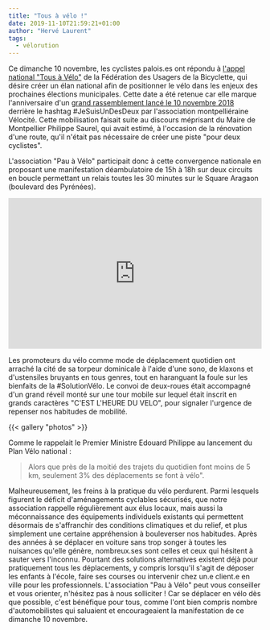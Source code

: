 ```yaml
---
title: "Tous à vélo !"
date: 2019-11-10T21:59:21+01:00
author: "Hervé Laurent"
tags:
  - vélorution
---
```


Ce dimanche 10 novembre, les cyclistes palois.es ont répondu à [l'appel national
"Tous à Vélo"][FUB] de la Fédération des Usagers de la Bicyclette, qui désire créer 
un élan national afin de positionner le vélo dans les enjeux des prochaines 
élections municipales. Cette date a été retenue car elle marque l'anniversaire 
d'un [grand rassemblement lancé le 10 novembre 2018][montpellier] derrière le 
hashtag #JeSuisUnDesDeux par l'association montpelliéraine Vélocité. Cette 
mobilisation faisait suite au discours méprisant du Maire de Montpellier 
Philippe Saurel, qui avait estimé, à l'occasion de la rénovation d'une route, 
qu'il n'était pas nécessaire de créer une piste "pour deux cyclistes".

L'association "Pau à Vélo" participait donc à cette convergence nationale en 
proposant une manifestation déambulatoire de 15h à 18h sur deux circuits en 
boucle permettant un relais toutes les 30 minutes sur le Square Aragaon 
(boulevard des Pyrénées). 

<iframe width="100%" height="300px" frameborder="0" allowfullscreen src="http://umap.openstreetmap.fr/fr/map/itineraire-tous-a-velo-10-novembre_385006?scaleControl=false&miniMap=false&scrollWheelZoom=false&zoomControl=true&allowEdit=false&moreControl=false&searchControl=null&tilelayersControl=false&embedControl=false&datalayersControl=false&onLoadPanel=undefined&captionBar=false&fullscreenControl=null&editinosmControl=false"></iframe>

Les promoteurs du vélo comme mode de déplacement quotidien ont arraché la cité 
de sa torpeur dominicale à l'aide d'une sono, de klaxons et d'ustensiles 
bruyants en tous genres, tout en haranguant la foule sur les bienfaits de la #SolutionVélo.
Le convoi de deux-roues était accompagné  d'un grand réveil monté sur une tour 
mobile sur lequel était inscrit en grands  caractères "C'EST  L'HEURE DU VELO",
pour signaler l'urgence de repenser nos habitudes de mobilité.

{{< gallery "photos" >}}


Comme le rappelait le Premier Ministre Edouard Philippe au lancement du Plan 
Vélo national : 

> Alors que près de la moitié des trajets du quotidien font moins
 de 5 km, seulement 3% des déplacements se font à vélo". 
 
Malheureusement, les freins à la pratique du vélo perdurent. Parmi lesquels 
figurent le déficit d'aménagements cyclables sécurisés, que notre association
rappelle régulièrement aux élus locaux, mais aussi la méconnaissance 
des équipements individuels existants qui permettent désormais de s'affranchir 
des conditions climatiques et du relief, et plus simplement une certaine 
appréhension à bouleverser nos habitudes. Après des années à se déplacer en 
voiture sans trop songer à toutes les nuisances qu'elle génère, nombreux.ses 
sont celles et ceux qui hésitent à sauter vers l'inconnu. Pourtant des 
solutions alternatives existent déjà pour pratiquement tous les déplacements, y
compris lorsqu'il s'agit de déposer les enfants à l'école, faire ses courses 
ou intervenir chez un.e client.e en ville pour les professionnels. 
L'association "Pau à Vélo" peut  vous conseiller et vous orienter, n'hésitez 
pas à nous solliciter ! Car se déplacer en vélo dès que possible, c'est bénéfique
pour tous,  comme l'ont bien compris nombre d'automobilistes qui saluaient et 
encourageaient la manifestation de ce dimanche 10 novembre.

[montpellier]: https://www.midilibre.fr/2018/11/10/montpellier-ils-netaient-pas-2-mais-1200-a-manifester-a-velo,4830666.php
[FUB]: https://www.fub.fr/carte10nov